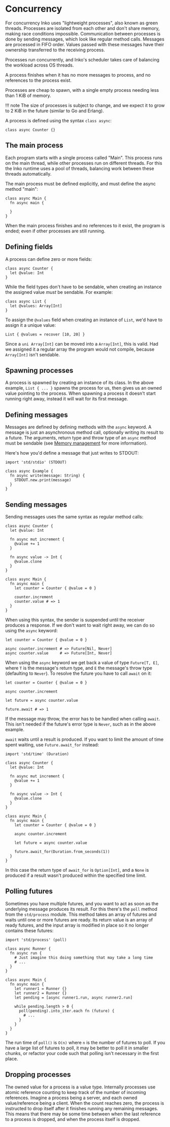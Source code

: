# Concurrency

For concurrency Inko uses "lightweight processes", also known as green threads.
Processes are isolated from each other and don't share memory, making race
conditions impossible. Communication between processes is done by sending
messages, which look like regular method calls. Messages are processed in FIFO
order. Values passed with these messages have their ownership transferred to the
receiving process.

Processes run concurrently, and Inko's scheduler takes care of balancing the
workload across OS threads.

A process finishes when it has no more messages to process, and no references to
the process exist.

Processes are cheap to spawn, with a single empty process needing less than 1
KiB of memory.

!!! note
    The size of processes is subject to change, and we expect it to grow to 2
    KiB in the future (similar to Go and Erlang).

A process is defined using the syntax `class async`:

```inko
class async Counter {}
```

## The main process

Each program starts with a single process called "Main". This process runs on
the main thread, while other processes run on different threads. For this the
Inko runtime uses a pool of threads, balancing work between these threads
automatically.

The main process must be defined explicitly, and must define the async method
"main":

```inko
class async Main {
  fn async main {

  }
}
```

When the main process finishes and no references to it exist, the program is
ended; even if other processes are still running.

## Defining fields

A process can define zero or more fields:

```inko
class async Counter {
  let @value: Int
}
```

While the field types don't have to be sendable, when creating an instance the
assigned value _must_ be sendable. For example:

```inko
class async List {
  let @values: Array[Int]
}
```

To assign the `@values` field when creating an instance of `List`, we'd have to
assign it a unique value:

```inko
List { @values = recover [10, 20] }
```

Since a `uni Array[Int]` can be moved into a `Array[Int]`, this is valid. Had we
assigned it a regular array the program would not compile, because `Array[Int]`
isn't sendable.

## Spawning processes

A process is spawned by creating an instance of its class. In the above example,
`List { ... }` spawns the process for us, then gives us an owned value pointing
to the process. When spawning a process it doesn't start running right away,
instead it will wait for its first message.

## Defining messages

Messages are defined by defining methods with the `async` keyword. A message is
just an asynchronous method call, optionally writing its result to a future. The
arguments, return type and throw type of an `async` method must be sendable (see
[Memory management](memory-management.md) for more information).

Here's how you'd define a message that just writes to STDOUT:

```inko
import 'std/stdio' (STDOUT)

class async Example {
  fn async write(message: String) {
    STDOUT.new.print(message)
  }
}
```

## Sending messages

Sending messages uses the same syntax as regular method calls:

```inko
class async Counter {
  let @value: Int

  fn async mut increment {
    @value += 1
  }

  fn async value -> Int {
    @value.clone
  }
}

class async Main {
  fn async main {
    let counter = Counter { @value = 0 }

    counter.increment
    counter.value # => 1
  }
}
```

When using this syntax, the sender is suspended until the receiver produces a
response. If we don't want to wait right away, we can do so using the `async`
keyword:

```inko
let counter = Counter { @value = 0 }

async counter.increment # => Future[Nil, Never]
async counter.value     # => Future[Int, Never]
```

When using the `async` keyword we get back a value of type `Future[T, E]`, where
`T` is the message's return type, and `E` the message's throw type (defaulting
to `Never`). To resolve the future you have to call `await` on it:

```inko
let counter = Counter { @value = 0 }

async counter.increment

let future = async counter.value

future.await # => 1
```

If the message may throw, the error has to be handled when calling `await`. This
isn't needed if the future's error type is `Never`, such as in the above
example.

`await` waits until a result is produced. If you want to limit the amount
of time spent waiting, use `Future.await_for` instead:

```inko
import 'std/time' (Duration)

class async Counter {
  let @value: Int

  fn async mut increment {
    @value += 1
  }

  fn async value -> Int {
    @value.clone
  }
}

class async Main {
  fn async main {
    let counter = Counter { @value = 0 }

    async counter.increment

    let future = async counter.value

    future.await_for(Duration.from_seconds(1))
  }
}
```

In this case the return type of `await_for` is `Option[Int]`, and a `None` is
produced if a result wasn't produced within the specified time limit.

## Polling futures

Sometimes you have multiple futures, and you want to act as soon as the
underlying message produces its result. For this there's the `poll` method from
the `std/process` module. This method takes an array of futures and waits until
one or more futures are ready. Its return value is an array of ready futures,
and the input array is modified in place so it no longer contains these futures:

```inko
import 'std/process' (poll)

class async Runner {
  fn async run {
    # Just imagine this doing something that may take a long time
    # ...
  }
}

class async Main {
  fn async main {
    let runner1 = Runner {}
    let runner2 = Runner {}
    let pending = [async runner1.run, async runner2.run]

    while pending.length > 0 {
      poll(pending).into_iter.each fn (future) {
        # ...
      }
    }
  }
}
```

The run time of `poll()` is `O(n)` where `n` is the number of futures to poll.
If you have a large list of futures to poll, it may be better to poll it in
smaller chunks, or refactor your code such that polling isn't necessary in the
first place.

## Dropping processes

The owned value for a process is a value type. Internally processes use atomic
reference counting to keep track of the number of incoming references. Imagine a
process being a server, and each owned value/reference being a client. When the
count reaches zero, the process is instructed to drop itself after it finishes
running any remaining messages. This means that there may be some time between
when the last reference to a process is dropped, and when the process itself is
dropped.
